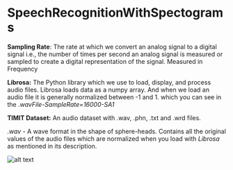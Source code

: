 # SpeechRecognitionWithSpectograms

**Sampling Rate**:
The rate at which we convert an analog signal to a digital signal i.e., the number of times per second an analog signal is measured or sampled to create a digital representation of the signal. Measured in Frequency

**Librosa:**
The Python library which we use to load, display, and process audio files.
Librosa loads data as a numpy array. And when we load an audio file it is generally normalized between -1 and 1. which you can see in the _.wavFile-SampleRate=16000-SA1_


**TIMIT Dataset:**
An audio dataset with .wav, .phn, .txt and .wrd files.

_.wav_ - A wave format in the shape of sphere-heads. 
Contains all the original values of the audio files which are normalized when you load with _Librosa_ as mentioned in its description.


![alt text](https://github.com/SivarajuRanga1002/SpeechRecognitionWithSpectograms/main/Spectrogram-SA1.png?raw=true)

